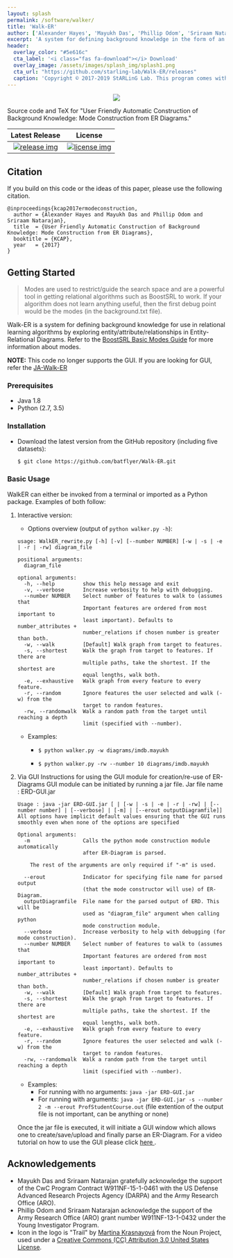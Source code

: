 ```yaml
---
layout: splash
permalink: /software/walker/
title: 'Walk-ER'
author: ['Alexander Hayes', 'Mayukh Das', 'Phillip Odom', 'Sriraam Natarajan']
excerpt: 'A system for defining background knowledge in the form of an Entity-Relational Diagrams and converting it into a BoostSRL modes file.<br /><br />{::nomarkdown}<iframe style="display: inline-block;" src="https://ghbtns.com/github-btn.html?user=starling-lab&repo=Walk-ER&type=star&count=true&size=large" frameborder="0" width="120px" height="30px"></iframe> <iframe style="display: inline-block;" src="https://ghbtns.com/github-btn.html?user=starling-lab&repo=Walk-ER&type=fork&count=true&size=large" frameborder="0" scrolling="0" width="158px" height="30px"></iframe>{:/nomarkdown}'
header:
  overlay_color: "#5e616c"
  cta_label: '<i class="fas fa-download"></i> Download'
  overlay_image: /assets/images/splash_img/splash1.png
  cta_url: "https://github.com/starling-lab/Walk-ER/releases"
  caption: 'Copyright © 2017-2019 StARLinG Lab. This program comes with absolutely no warranty. This is free software, available under the terms of the GPL-3.0.'
---
```


<p align="center">
	<img src="https://github.com/starling-lab/Walk-ER/raw/master/media/WalkERLogo.png">
</p>

Source code and TeX for "User Friendly Automatic Construction of Background Knowledge: Mode Construction from ER Diagrams."

| Latest Release | License |
| :---: | :---: |
| [![release img]][release] | [![license img]][license] |

## Citation

If you build on this code or the ideas of this paper, please use the following citation.

    @inproceedings{kcap2017ermodeconstruction,
      author = {Alexander Hayes and Mayukh Das and Phillip Odom and Sriraam Natarajan},
      title  = {User Friendly Automatic Construction of Background Knowledge: Mode Construction from ER Diagrams},
      booktitle = {KCAP},
      year   = {2017}
    }

## Getting Started

> Modes are used to restrict/guide the search space and are a powerful tool in getting relational algorithms such as BoostSRL to work. If your algorithm does not learn anything useful, then the first debug point would be the modes (in the background.txt file).

Walk-ER is a system for defining background knowledge for use in relational learning algorithms by exploring entity/attribute/relationships in Entity-Relational Diagrams. Refer to the [BoostSRL Basic Modes Guide](https://github.com/boost-starai/BoostSRL/wiki/Basic-Modes-Guide) for more information about modes.

**NOTE:** This code no longer supports the GUI. If you are looking for GUI, refer the [JA-Walk-ER](/software/jawalker)

### Prerequisites

* Java 1.8
* Python (2.7, 3.5)

### Installation

* Download the latest version from the GitHub repository (including five datasets):

  ```bash
  $ git clone https://github.com/batflyer/Walk-ER.git
  ```

### Basic Usage

WalkER can either be invoked from a terminal or imported as a Python package. Examples of both follow:

1. Interactive version:

   * Options overview (output of `python walker.py -h`):

   ```
   usage: WalkER_rewrite.py [-h] [-v] [--number NUMBER] [-w | -s | -e | -r | -rw] diagram_file

   positional arguments:
     diagram_file

   optional arguments:
     -h, --help         show this help message and exit
     -v, --verbose      Increase verbosity to help with debugging.
     --number NUMBER    Select number of features to walk to (assumes that
                        Important features are ordered from most important to
                        least important). Defaults to number_attributes +
                        number_relations if chosen number is greater than both.
     -w, --walk         [Default] Walk graph from target to features.
     -s, --shortest     Walk the graph from target to features. If there are
                        multiple paths, take the shortest. If the shortest are
                        equal lengths, walk both.
     -e, --exhaustive   Walk graph from every feature to every feature.
     -r, --random       Ignore features the user selected and walk (-w) from the
                        target to random features.
     -rw, --randomwalk  Walk a random path from the target until reaching a depth
                        limit (specified with --number).
   ```

   * Examples:

      * `$ python walker.py -w diagrams/imdb.mayukh`

      * `$ python walker.py -rw --number 10 diagrams/imdb.mayukh`

2. Via GUI
	Instructions for using the GUI module for creation/re-use of ER-Diagrams
	GUI module can be initiated by running a jar file.
	Jar file name : ERD-GUI.jar

	```
	Usage : java -jar ERD-GUI.jar [ | [-w | -s | -e | -r | -rw] | [--number number] | [--verbose] | [-m] | [--erout outputDiagramfile]]
	All options have implicit default values ensuring that the GUI runs smoothly even when none of the options are specified

	Optional arguments:
	  -m				 Calls the python mode construction module automatically
						 after ER-Diagram is parsed.

		The rest of the arguments are only required if "-m" is used.

	  --erout 		 	 Indicator for specifying file name for parsed output
						 (that the mode constructor will use) of ER-Diagram.
	  outputDiagramfile	 File name for the parsed output of ERD. This will be
						 used as "diagram_file" argument when calling python
						 mode construction module.
	  --verbose      	 Increase verbosity to help with debugging (for mode construction).
	  --number NUMBER    Select number of features to walk to (assumes that
						 Important features are ordered from most important to
						 least important). Defaults to number_attributes +
						 number_relations if chosen number is greater than both.
	  -w, --walk         [Default] Walk graph from target to features.
	  -s, --shortest     Walk the graph from target to features. If there are
						 multiple paths, take the shortest. If the shortest are
						 equal lengths, walk both.
	  -e, --exhaustive   Walk graph from every feature to every feature.
	  -r, --random       Ignore features the user selected and walk (-w) from the
						 target to random features.
	  -rw, --randomwalk  Walk a random path from the target until reaching a depth
						 limit (specified with --number).
	```				 
	* Examples:
		* For running with no arguments: `java -jar ERD-GUI.jar`
		* For running with arguments: `java -jar ERD-GUI.jar -s --number 2 -m --erout ProfStudentCourse.out`
		(file extention of the output file is not important, can be anything or none)

	Once the jar file is executed, it will initiate a GUI window which allows one to create/save/upload and finally parse an ER-Diagram.
	For a video tutorial on how to use the GUI please click <a href = "https://www.dropbox.com/s/zmeol2dtyogh5u7/Entity%20Relationship%20Models%20-%20yFiles%20for%20Java%2012_20_2017%2010_09_35%20AM.mp4?dl=0"> here </a>.

## Acknowledgements

* Mayukh Das and Sriraam Natarajan gratefully acknowledge the support of the CwC Program Contract W911NF-15-1-0461 with the US Defense Advanced Research Projects Agency (DARPA) and the Army Research Office (ARO).
* Phillip Odom and Sriraam Natarajan acknowledge the support of the Army Research Office (ARO) grant number W911NF-13-1-0432 under the Young Investigator Program.
* Icon in the logo is "Trail" by [Martina Krasnayová](https://thenounproject.com/bubblee.tinka/) from the Noun Project, used under a [Creative Commons (CC) Attribution 3.0 United States License](https://creativecommons.org/licenses/by/3.0/us/).

[license]:https://github.com/starling-lab/Walk-ER/blob/master/LICENSE
[license img]:https://img.shields.io/github/license/starling-lab/Walk-ER.svg

[release]:https://github.com/starling-lab/Walk-ER/releases
[release img]:https://img.shields.io/github/tag/starling-lab/Walk-ER.svg
